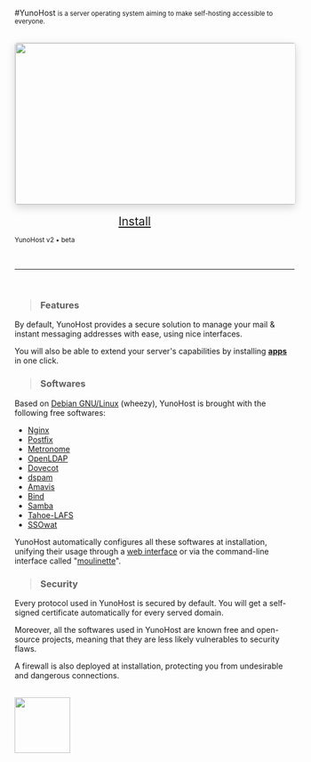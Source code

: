 #YunoHost <small>is a server operating system aiming to make self-hosting accessible to everyone.</small>

<br>

<div style="width: 100%; height: 290px; overflow: hidden;
border-radius: 5px; border: 1px solid rgba(0,0,0,0.15); box-shadow: 0 5px 15px rgba(0,0,0,0.15);">
<img style="width: 100%; min-width: 580px;" src="http://yunohost.org/wp-content/gallery/screenshots-mod/capture.jpg">
</div>

<br>

<div class="text-center" style="width: 23%; min-width: 130px; margin: 0 auto;">
<a class="btn btn-primary btn-lg btn-block"  style="font-size: 1.5em" href="#/install">Install</a>
</div>
<p class="text-muted text-center"><small>YunoHost v2 • beta</small></p>

<br>
<hr>
<br>

### <blockquote>Features</blockquote>

By default, YunoHost provides a secure solution to manage your mail & instant messaging addresses with ease, using nice interfaces. 

You will also be able to extend your server's capabilities by installing [**apps**](#/apps) in one click.

### <blockquote>Softwares</blockquote>

Based on [Debian GNU/Linux](http://www.debian.org/index.en.html) (wheezy), YunoHost is brought with the following free softwares:
* [Nginx](http://nginx.org/)
* [Postfix](http://www.postfix.org/)
* [Metronome](http://www.lightwitch.org/metronome)
* [OpenLDAP](http://www.openldap.org/)
* [Dovecot](http://www.dovecot.org/)
* [dspam](http://nuclearelephant.com/)
* [Amavis](http://amavis.org/)
* [Bind](https://www.isc.org/downloads/bind/)
* [Samba](http://www.samba.org/)
* [Tahoe-LAFS](https://tahoe-lafs.org/trac/tahoe-lafs)
* [SSOwat](https://github.com/Kloadut/SSOwat)

YunoHost automatically configures all these softwares at installation, unifying their usage through a [web interface](#/admin) or via the command-line interface called "[moulinette](#/moulinette)".

### <blockquote>Security</blockquote>

Every protocol used in YunoHost is secured by default. You will get a self-signed certificate automatically for every served domain.

Moreover, all the softwares used in YunoHost are known free and open-source projects, meaning that they are less likely vulnerables to security flaws.

A firewall is also deployed at installation, protecting you from undesirable and dangerous connections.


<br>
<div class="text-center"><img style="width: 100px;" src="http://pix.toile-libre.org/upload/original/1386012810.png" />
